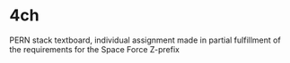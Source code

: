 # 4ch
PERN stack textboard, individual assignment made in partial fulfillment of the requirements for the Space Force Z-prefix